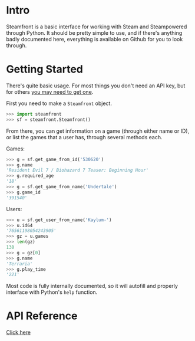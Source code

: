 # Intro

Steamfront is a basic interface for working with Steam and Steampowered through Python. It should be pretty simple to use, and if there's anything badly documented here, everything is available on Github for you to look through.

# Getting Started

There's quite basic usage. For most things you don't need an API key, but for others [you may need to get one](https://steamcommunity.com/dev/apikey).

First you need to make a `Steamfront` object.

```python
>>> import steamfront
>>> sf = steamfront.Steamfront()
```

From there, you can get information on a game (through either name or ID), or list the games that a user has, through several methods each.

Games:
```python
>>> g = sf.get_game_from_id('530620')
>>> g.name
'Resident Evil 7 / Biohazard 7 Teaser: Beginning Hour'
>>> g.required_age
'18'
>>> g = sf.get_game_from_name('Undertale')
>>> g.game_id
'391540'
```

Users:
```python
>>> u = sf.get_user_from_name('Kaylum-')
>>> u.id64
'76561198054243905'
>>> gz = u.games
>>> len(gz)
138
>>> g = gz[0]
>>> g.name
'Terraria'
>>> g.play_time
'221'
```

Most code is fully internally documented, so it will autofill and properly interface with Python's `help` function.

# API Reference

[Click here](https://github.com/4Kaylum/Steamfront/wiki/API-Reference)